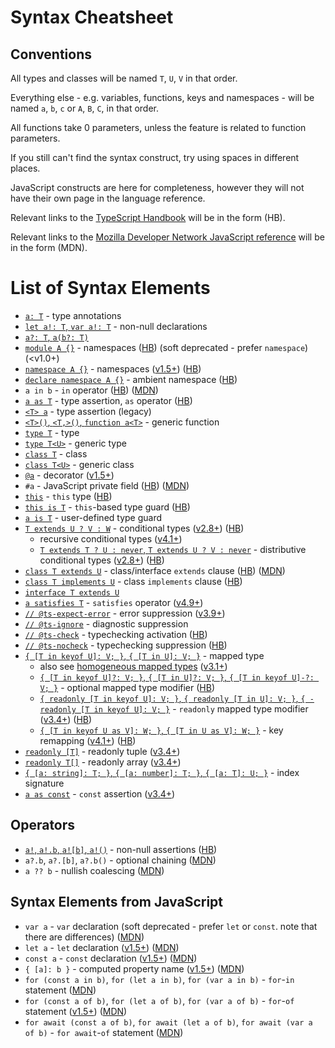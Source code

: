 # Syntax Cheatsheet

## Conventions
All types and classes will be named `T`, `U`, `V` in that order.

Everything else - e.g. variables, functions, keys and namespaces -
will be named `a`, `b`, `c` or `A`, `B`, `C`, in that order.

All functions take 0 parameters, unless the feature is related to function parameters.

If you still can't find the syntax construct, try using spaces in different places.

JavaScript constructs are here for completeness,
however they will not have their own page in the language reference.

Relevant links to the [TypeScript Handbook](https://www.typescriptlang.org/docs/handbook/intro.html) will be in the form (HB).

Relevant links to the [Mozilla Developer Network JavaScript reference](https://developer.mozilla.org/en-US/docs/Web/JavaScript/Reference) will be in the form (MDN).

# List of Syntax Elements
<!-- consider adding grammar productions -->
- [`a: T`](language-reference/type-annotation) - type annotations
- [`let a!: T`, `var a!: T`](language-reference/non-null-declarations) - non-null declarations
- [`a?: T`, `a(b?: T)`](language-reference/functions#optional-parameters)
- [`module A {}`](language-reference/namespaces) - namespaces
  ([HB](https://www.typescriptlang.org/docs/handbook/namespaces.html))
(soft deprecated - prefer `namespace`) (&lt;v1.0+)
- [`namespace A {}`](language-reference/namespaces) - namespaces
  ([v1.5+](https://www.typescriptlang.org/docs/handbook/release-notes/typescript-1-5.html#namespace-keyword))
  ([HB](https://www.typescriptlang.org/docs/handbook/namespaces.html))
- [`declare namespace A {}`](language-reference/namespace#ambient-namespace) - ambient namespace
  ([HB](https://www.typescriptlang.org/docs/handbook/namespaces.html#ambient-namespaces))
- `a in b` - `in` operator
  ([HB](https://www.typescriptlang.org/docs/handbook/2/narrowing.html#the-in-operator-narrowing))
  ([MDN](https://developer.mozilla.org/en-US/docs/Web/JavaScript/Reference/Operators/in))
- [`a as T`](language-reference/type-assertion) - type assertion, `as` operator
  ([HB](https://www.typescriptlang.org/docs/handbook/2/everyday-types.html#type-assertions))
- [`<T> a`](language-reference/type-assertion) - type assertion (legacy)
- [`<T>()`, `<T,>()`, `function a<T>`](language-reference/functions#generic-functions) - generic function
- [`type T`](language-reference/types) - type
- [`type T<U>`](language-reference/types#generic-types) - generic type
- [`class T`](language-reference/classes) - class
- [`class T<U>`](language-reference/classes#generic-classes) - generic class
- [`@a`](language-reference/decorators) - decorator
  ([v1.5+](https://www.typescriptlang.org/docs/handbook/release-notes/typescript-1-5.html#decorators))
- `#a` - JavaScript private field
  ([HB](https://www.typescriptlang.org/docs/handbook/2/classes.html#caveats))
  ([MDN](https://developer.mozilla.org/en-US/docs/Web/JavaScript/Reference/Classes/Private_class_fields))
- [`this`](language-reference/interfaces#the-this-type) - `this` type
  ([HB](https://www.typescriptlang.org/docs/handbook/2/classes.html#this-types))
- [`this is T`](language-reference/type-guards#this-based-type-guards) - `this`-based type guard
  ([HB](https://www.typescriptlang.org/docs/handbook/2/classes.html#this-based-type-guards))
- [`a is T`](language-reference/type-guards#user-defined-type-guards) - user-defined type guard
- [`T extends U ? V : W`](language-reference/conditional-types) - conditional types
  ([v2.8+](https://www.typescriptlang.org/docs/handbook/release-notes/typescript-2-8.html#conditional-types))
  ([HB](https://www.typescriptlang.org/docs/handbook/2/conditional-types.html#handbook-content))
  - recursive conditional types
    ([v4.1+](https://www.typescriptlang.org/docs/handbook/release-notes/typescript-4-1.html#recursive-conditional-types))
  - [`T extends T ? U : never`, `T extends U ? V : never`](language-reference/conditional-types#distributive-conditional-types) - distributive conditional types
    ([v2.8+](https://www.typescriptlang.org/docs/handbook/release-notes/typescript-2-8.html#distributive-conditional-types))
    ([HB](https://www.typescriptlang.org/docs/handbook/2/conditional-types.html#distributive-conditional-types))
- [`class T extends U`](language-reference/classes#the-extends-clause) - class/interface `extends` clause
  ([HB](https://www.typescriptlang.org/docs/handbook/2/classes.html#extends-clauses))
  ([MDN](https://developer.mozilla.org/en-US/docs/Web/JavaScript/Reference/Classes/extends))
- [`class T implements U`](language-reference/classes#the-implements-clause) - class `implements` clause
  ([HB](https://www.typescriptlang.org/docs/handbook/2/classes.html#implements-clauses))
- [`interface T extends U`](language-reference/interfaces#the-extends-clause)
- [`a satisfies T`](language-reference/satisfies-operator) - `satisfies` operator ([v4.9+](https://www.typescriptlang.org/docs/handbook/release-notes/typescript-4-9.html#the-satisfies-operator))
- [`// @ts-expect-error`](language-reference/semantic-comments#ts-expect-error) - error suppression
  ([v3.9+](https://www.typescriptlang.org/docs/handbook/release-notes/typescript-3-9.html#-ts-expect-error-comments))
- [`// @ts-ignore`](language-reference/semantic-comments#ts-ignore) - diagnostic suppression
- [`// @ts-check`](language-reference/semantic-comments#ts-check) - typechecking activation
  ([HB](https://www.typescriptlang.org/docs/handbook/intro-to-js-ts.html#ts-check))
- [`// @ts-nocheck`](language-reference/semantic-comments#ts-nocheck) - typechecking suppression
  ([HB](https://www.typescriptlang.org/docs/handbook/intro-to-js-ts.html#ts-check))
- [`{ [T in keyof U]: V; }`, `{ [T in U]: V; }`](language-reference/mapped-types) - mapped type
  - also see [homogeneous mapped types](language-reference/mapped-types#homogeneous-mapped-types)
([v3.1+](https://www.typescriptlang.org/docs/handbook/release-notes/typescript-3-1.html#mapped-types-on-tuples-and-arrays))
  - [`{ [T in keyof U]?: V; }`, `{ [T in U]?: V; }`, `{ [T in keyof U]-?: V; }`](language-reference/mapped-types#modifiers) - optional mapped type modifier
    ([HB](https://www.typescriptlang.org/docs/handbook/2/mapped-types.html#mapping-modifiers))
  - [`{ readonly [T in keyof U]: V; }`, `{ readonly [T in U]: V; }`, `{ -readonly [T in keyof U]: V; }`](language-reference/mapped-types#modifiers) - `readonly` mapped type modifier
    ([v3.4+](https://www.typescriptlang.org/docs/handbook/release-notes/typescript-3-4.html#readonly-mapped-type-modifiers-and-readonly-arrays))
    ([HB](https://www.typescriptlang.org/docs/handbook/2/mapped-types.html#mapping-modifiers))
  - [`{ [T in keyof U as V]: W; }`, `{ [T in U as V]: W; }`](language-reference/mapped-types#key-remapping) - key remapping
    ([v4.1+](https://www.typescriptlang.org/docs/handbook/release-notes/typescript-4-1.html#key-remapping-in-mapped-types))
    ([HB](https://www.typescriptlang.org/docs/handbook/2/mapped-types.html#key-remapping-via-as))
- [`readonly [T]`](language-reference/) - readonly tuple
  ([v3.4+](https://www.typescriptlang.org/docs/handbook/release-notes/typescript-3-4.html#readonly-tuples))
- [`readonly T[]`](language-reference/) - readonly array
  ([v3.4+](https://www.typescriptlang.org/docs/handbook/release-notes/typescript-3-4.html#readonly-mapped-type-modifiers-and-readonly-arrays))
- [`{ [a: string]: T; }`, `{ [a: number]: T; }`, `{ [a: T]: U; }`](language-reference/index-signatures) - index signature
- [`a as const`](language-reference/const-assertions) - `const` assertion
  ([v3.4+](https://www.typescriptlang.org/docs/handbook/release-notes/typescript-3-4.html#const-assertions))
<!-- TODO: just search through the changelogs -->

## Operators

- [`a!`, `a!.b`, `a![b]`, `a!()`](language-reference/nullability#non-null-assertions) - non-null assertions
  ([HB](https://www.typescriptlang.org/docs/handbook/2/everyday-types.html#non-null-assertion-operator-postfix-))
- `a?.b`, `a?.[b]`, `a?.b()` - optional chaining
  ([MDN](https://developer.mozilla.org/en-US/docs/Web/JavaScript/Reference/Operators/Optional_chaining))
- `a ?? b` - nullish coalescing
  ([MDN](https://developer.mozilla.org/en-US/docs/Web/JavaScript/Reference/Operators/Nullish_coalescing))

## Syntax Elements from JavaScript
- `var a` - `var` declaration
(soft deprecated - prefer `let` or `const`. note that there are differences)
  ([MDN](https://developer.mozilla.org/en-US/docs/Web/JavaScript/Reference/Statements/var))
- `let a` - `let` declaration
  ([v1.5+](https://www.typescriptlang.org/docs/handbook/release-notes/typescript-1-5.html#let-and-const-support))
  ([MDN](https://developer.mozilla.org/en-US/docs/Web/JavaScript/Reference/Statements/let))
- `const a` - `const` declaration
  ([v1.5+](https://www.typescriptlang.org/docs/handbook/release-notes/typescript-1-5.html#let-and-const-support))
([MDN](https://developer.mozilla.org/en-US/docs/Web/JavaScript/Reference/Statements/const))
- `{ [a]: b }` - computed property name
  ([v1.5+](https://www.typescriptlang.org/docs/handbook/release-notes/typescript-1-5.html#computed-properties))
  ([MDN](https://developer.mozilla.org/en-US/docs/Web/JavaScript/Reference/Operators/Object_initializer#computed_property_names))
- `for (const a in b)`, `for (let a in b)`, `for (var a in b)` - `for`-`in` statement
([MDN](https://developer.mozilla.org/en-US/docs/Web/JavaScript/Reference/Statements/for...in))
- `for (const a of b)`, `for (let a of b)`, `for (var a of b)` - `for`-`of` statement ([v1.5+](https://www.typescriptlang.org/docs/handbook/release-notes/typescript-1-5.html#forof-support))
  ([MDN](https://developer.mozilla.org/en-US/docs/Web/JavaScript/Reference/Statements/for...of))
- `for await (const a of b)`, `for await (let a of b)`, `for await (var a of b)` - `for await`-`of` statement
  ([MDN](https://developer.mozilla.org/en-US/docs/Web/JavaScript/Reference/Statements/for-await...of))

<!-- remember to mention that classes are similar to interfaces-->
<!--
  consider also class#extends-clause etc.
  remember to go into the differences between class extends and interface extends
  (are there differences between class extends and interface implements?)
-->
<!--
  consider adding comprehensive docs (usage, usecases, pitfalls) for helper types
  (note that they aren't syntax)
-->